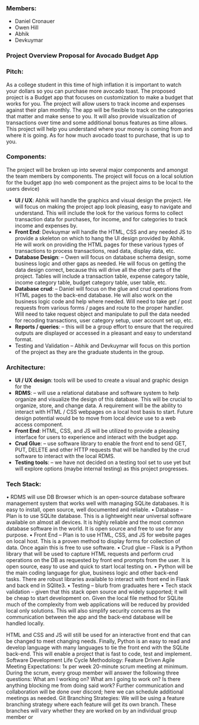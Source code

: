 ### Members:
- Daniel Cronauer
- Owen Hill
- Abhik
- Devkuymar

### Project Overview Proposal for Avocado Budget App

### Pitch:
As a college student in this time of high inflation it is important to watch your dollars so you can purchase more avocado toast. The proposed project is a Budget app that focuses on customization to make a budget that works for you. The project will allow users to track income and expenses against their plan monthly. The app will be flexible to track on the categories that matter and make sense to you. It will also provide visualization of transactions over time and some additional bonus features as time allows. This project will help you understand where your money is coming from and where it is going. As for how much avocado toast to purchase, that is up to you.

### Components:
The project will be broken up into several major components and amongst the team members by components. The project will focus on a local solution for the budget app  (no web component as the project aims to be local to the users device)

- **UI / UX**: Abhik will handle the graphics and visual design the project. He will focus on making the project app look pleasing, easy to navigate and understand. This will include the look for the various forms to collect transaction data for purchases, for income, and for categories to track income and expenses by.
- **Front End**: Devkuymar will handle the HTML, CSS and any needed JS to provide a skeleton on which to hang the UI design provided by Abhik. He will work on providing the HTML pages for these various types of transactions to process transactions, read data, display data, etc.
- **Database Design**: – Owen will focus on database schema design, some business logic and other gaps as needed. He will focus on getting the data design correct, because this will drive all the other parts of the project. Tables will include a transaction table, expense category table, income category table, budget category table, user table, etc. 
- **Database crud**: – Daniel will focus on the glue and crud operations from HTML pages to the back-end database. He will also work on the business logic code and help where needed. Will need to take get / post requests from various forms / pages and route to the proper handler. Will need to take request object and manipulate to pull the data needed for recoding transactions, user category setup, user account set up, etc. 
- **Reports / queries**: – this will be a group effort to ensure that the required outputs are displayed or accessed in a pleasant and easy to understand format.
- Testing and Validation – Abhik and Devkuymar will focus on this portion of the project as they are the graduate students in the group.
### Architecture:
- **UI / UX design**: tools will be used to create a visual and graphic design for the
- **RDMS**: – will use a relational database and software system to help organize and visualize the design of this database. This will be crucial to organize, store, and change data. A requirement will be the ability to interact with HTML / CSS webpages on a local host basis to start. Future design potential would be to move from local device use to a web access component.
- **Front End**: HTML, CSS, and JS will be utilized to provide a pleasing interface for users to experience and interact with the budget app. 
- **Crud Glue**: – use software library to enable the front end to send GET, PUT, DELETE and other HTTP requests that will be handled by the crud software to interact with the local RDMS.
- **Testing tools**: – we have not decided on a testing tool set to use yet but will explore options (maybe internal testing) as this project progresses. 
### Tech Stack:
•	RDMS will use DB Browser which is an open-source database software management system that works well with managing SQLite databases. It is easy to install, open source, well documented and reliable.
•	Database – Plan is to use SQLite database. This is a lightweight near universal software available on almost all devices. It is highly reliable and the most common database software in the world. It is open source and free to use for any purpose. 
•	Front End – Plan is to use HTML, CSS, and JS for website pages on local host. This is a proven method to display forms for collection of data. Once again this is free to use software.
•	Crud glue – Flask is a Python library that will be used to capture HTML requests and perform crud operations on the DB as requested by front end prompts from the user.  It is open source, easy to use and quick to start local testing on.
•	Python will be the main coding language for glue, business logic and other back-end tasks. There are robust libraries available to interact with front end in Flask and back end in SQlite3. 
•	Testing – blurb from graduates here
•	Tech stack validation – given that this stack open source and widely supported; it will be cheap to start development on. Given the local file method for SQLite much of the complexity from web applications will be reduced by provided local only solutions. This will also simplify security concerns as the communication between the app and the back-end database will be handled locally. 

HTML and CSS and JS will still be used for an interactive front end that can be changed to meet changing needs. Finally, Python is an easy to read and develop language with many languages to tie the front end with the SQLite back-end. This will enable a project that is fast to code, test and implement. 
Software Development Life Cycle Methodology:
Feature Driven Agile
Meeting Expectations:
1x per week 20-minute scrum meeting at minimum. During the scrum, every group member will answer the following three questions: What am I working on? What am I going to work on? Is there anything blocking me from doing said work?
Further communication and collaboration will be done over discord; here we can schedule additional meetings as needed.
Git Branching Strategies:
We will be using a feature branching strategy where each feature will get its own branch. These branches will vary whether they are worked on by an individual group member or 

